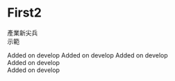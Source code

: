 # First2
產業新尖兵  
示範  

Added on develop
Added on develop
Added on develop  
Added on develop  
Added on develop    